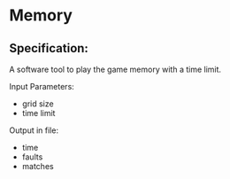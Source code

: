 # Memory

## Specification:

  A software tool to play the game memory with a time limit. 
  
  Input Parameters: 
  
  + grid size
  + time limit

  Output in file:
  
  + time
  + faults
  + matches 
  
